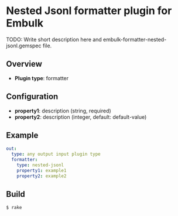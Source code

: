 # Nested Jsonl formatter plugin for Embulk

TODO: Write short description here and embulk-formatter-nested-jsonl.gemspec file.

## Overview

* **Plugin type**: formatter

## Configuration

- **property1**: description (string, required)
- **property2**: description (integer, default: default-value)

## Example

```yaml
out:
  type: any output input plugin type
  formatter:
    type: nested-jsonl
    property1: example1
    property2: example2
```


## Build

```
$ rake
```
